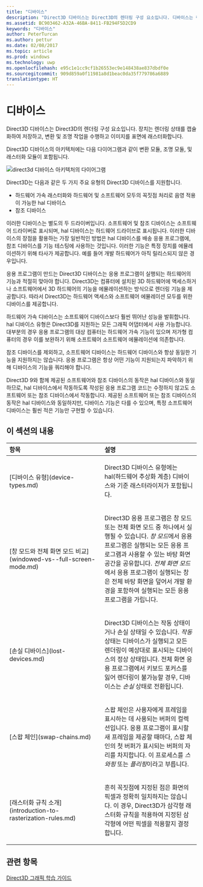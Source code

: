 ```yaml
---
title: "디바이스"
description: "Direct3D 디바이스는 Direct3D의 렌더링 구성 요소입니다. 디바이스는 렌더링 상태를 캡슐화하여 저장하고, 변환 및 조명 작업을 수행하고 이미지를 표면에 래스터화합니다."
ms.assetid: BC903462-A32A-46BA-8411-FB294F5D2CD9
keywords: "디바이스"
author: PeterTurcan
ms.author: pettur
ms.date: 02/08/2017
ms.topic: article
ms.prod: windows
ms.technology: uwp
ms.openlocfilehash: e95c1e1cc9cf1b26553ec9e148438ae837dbdf0e
ms.sourcegitcommit: 909d859a0f11981a8d1beac0da35f779786a6889
translationtype: HT
---
```

# <a name="devices"></a>디바이스


Direct3D 디바이스는 Direct3D의 렌더링 구성 요소입니다. 장치는 렌더링 상태를 캡슐화하여 저장하고, 변환 및 조명 작업을 수행하고 이미지를 표면에 래스터화합니다.

Direct3D 디바이스의 아키텍처에는 다음 다이어그램과 같이 변환 모듈, 조명 모둘, 및 래스터화 모듈이 포함됩니다.

![direct3d 디바이스 아키텍처의 다이어그램](images/d3ddev.png)

Direct3D는 다음과 같은 두 가지 주요 유형의 Direct3D 디바이스를 지원합니다.

-   하드웨어 가속 래스터화와 하드웨어 및 소프트웨어 모두의 꼭짓점 처리로 음영 적용이 가능한 hal 디바이스
-   참조 디바이스

이러한 디바이스는 별도의 두 드라이버입니다. 소프트웨어 및 참조 디바이스는 소프트웨어 드라이버로 표시되며, hal 디바이스는 하드웨어 드라이브로 표시됩니다. 이러한 디바이스의 장점을 활용하는 가장 일반적인 방법은 hal 디바이스를 배송 응용 프로그램에, 참조 디바이스를 기능 테스팅에 사용하는 것입니다. 이러한 기능은 특정 장치를 에뮬레이션하기 위해 타사가 제공합니다. 예를 들어 개발 하드웨어가 아직 릴리스되지 않은 경우입니다.

응용 프로그램이 만드는 Direct3D 디바이스는 응용 프로그램이 실행되는 하드웨어의 기능과 적절히 맞아야 합니다. Direct3D는 컴퓨터에 설치된 3D 하드웨어에 액세스하거나 소프트웨어에서 3D 하드웨어의 기능을 에뮬레이션하는 방식으로 렌더링 기능을 제공합니다. 따라서 Direct3D는 하드웨어 액세스와 소프트웨어 에뮬레이션 모두를 위한 디바이스를 제공합니다.

하드웨어 가속 디바이스는 소프트웨어 디바이스보다 훨씬 뛰어난 성능을 발휘합니다. hal 디바이스 유형은 Direct3D를 지원하는 모든 그래픽 어댑터에서 사용 가능합니다. 대부분의 경우 응용 프로그램의 대상 컴퓨터는 하드웨어 가속 기능이 있으며 저가형 컴퓨터의 경우 이를 보완하기 위해 소프트웨어 소프트웨어 에뮬레이션에 의존합니다.

참조 디바이스를 제외하고, 소프트웨어 디바이스는 하드웨어 디바이스와 항상 동일한 기능을 지원하지는 않습니다. 응용 프로그램은 항상 어떤 기능이 지원되는지 파악하기 위해 디바이스의 기능을 쿼리해야 합니다.

Direct3D 9와 함께 제공된 소프트웨어와 참조 디바이스의 동작은 hal 디바이스와 동일하므로, hal 디바이스에서 작동하도록 작성된 응용 프로그램 코드는 수정하지 않고도 소프트웨어 또는 참조 디바이스에서 작동합니다. 제공된 소프트웨어 또는 참조 디바이스의 동작은 hal 디바이스와 동일하지만, 디바이스 기능은 다를 수 있으며, 특정 소프트웨어 디바이스는 훨씬 적은 기능만 구현할 수 있습니다.

## <a name="span-idin-this-sectionspanin-this-section"></a><span id="in-this-section"></span>이 섹션의 내용


<table>
<colgroup>
<col width="50%" />
<col width="50%" />
</colgroup>
<thead>
<tr class="header">
<th align="left">항목</th>
<th align="left">설명</th>
</tr>
</thead>
<tbody>
<tr class="odd">
<td align="left"><p>[디바이스 유형](device-types.md)</p></td>
<td align="left"><p>Direct3D 디바이스 유형에는 hal(하드웨어 추상화 계층) 디바이스와 기준 래스터라이저가 포함됩니다.</p></td>
</tr>
<tr class="even">
<td align="left"><p>[창 모드와 전체 화면 모드 비교](windowed-vs--full-screen-mode.md)</p></td>
<td align="left"><p>Direct3D 응용 프로그램은 창 모드 또는 전체 화면 모드 중 하나에서 실행될 수 있습니다. <em>창 모드</em>에서 응용 프로그램은 실행되는 모든 응용 프로그램과 사용할 수 있는 바탕 화면 공간을 공유합니다. <em>전체 화면 모드</em>에서 응용 프로그램이 실행되는 창은 전체 바탕 화면을 덮어서 개발 환경을 포함하여 실행되는 모든 응용 프로그램을 가립니다.</p></td>
</tr>
<tr class="odd">
<td align="left"><p>[손실 디바이스](lost-devices.md)</p></td>
<td align="left"><p>Direct3D 디바이스는 작동 상태이거나 손실 상태일 수 있습니다. <em>작동</em> 상태는 디바이스가 실행되고 모든 렌더링이 예상대로 표시되는 디바이스의 정상 상태입니다. 전체 화면 응용 프로그램에서 키보드 포커스를 잃어 렌더링이 불가능할 경우, 디바이스는 <em>손실</em> 상태로 전환됩니다.</p></td>
</tr>
<tr class="even">
<td align="left"><p>[스왑 체인](swap-chains.md)</p></td>
<td align="left"><p>스왑 체인은 사용자에게 프레임을 표시하는 데 사용되는 버퍼의 컬렉션입니다. 응용 프로그램이 표시할 새 프레임을 제공할 때마다, 스왑 체인의 첫 버퍼가 표시되는 버퍼의 자리를 차지합니다. 이 프로세스를 <em>스와핑</em> 또는 <em>플리핑</em>이라고 부릅니다.</p></td>
</tr>
<tr class="odd">
<td align="left"><p>[래스터화 규칙 소개](introduction-to-rasterization-rules.md)</p></td>
<td align="left"><p>흔히 꼭짓점에 지정된 점은 화면의 픽셀과 정확히 일치하지는 않습니다. 이 경우, Direct3D가 삼각형 래스터화 규칙을 적용하여 지정된 삼각형에 어떤 픽셀을 적용할지 결정합니다.</p></td>
</tr>
</tbody>
</table>

 

## <a name="span-idrelated-topicsspanrelated-topics"></a><span id="related-topics"></span>관련 항목


[Direct3D 그래픽 학습 가이드](index.md)

 

 




